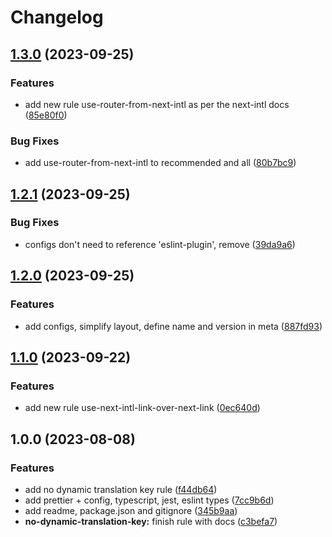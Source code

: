 # Changelog

## [1.3.0](https://github.com/csi-lk/eslint-plugin-next-intl/compare/v1.2.1...v1.3.0) (2023-09-25)


### Features

* add new rule use-router-from-next-intl as per the next-intl docs ([85e80f0](https://github.com/csi-lk/eslint-plugin-next-intl/commit/85e80f0ae76ba1705b4b76c647d6f7d2ebab46a1))


### Bug Fixes

* add use-router-from-next-intl to recommended and all ([80b7bc9](https://github.com/csi-lk/eslint-plugin-next-intl/commit/80b7bc9f76efd69fef371f92f1939ddab1e2e3f1))

## [1.2.1](https://github.com/csi-lk/eslint-plugin-next-intl/compare/v1.2.0...v1.2.1) (2023-09-25)


### Bug Fixes

* configs don't need to reference 'eslint-plugin', remove ([39da9a6](https://github.com/csi-lk/eslint-plugin-next-intl/commit/39da9a68b4e19a990923f5be3aee9006b97ecb7f))

## [1.2.0](https://github.com/csi-lk/eslint-plugin-next-intl/compare/v1.1.0...v1.2.0) (2023-09-25)


### Features

* add configs, simplify layout, define name and version in meta ([887fd93](https://github.com/csi-lk/eslint-plugin-next-intl/commit/887fd9321dd27a32e88c2059c708c8da5888fef5))

## [1.1.0](https://github.com/csi-lk/eslint-plugin-next-intl/compare/v1.0.0...v1.1.0) (2023-09-22)


### Features

* add new rule use-next-intl-link-over-next-link ([0ec640d](https://github.com/csi-lk/eslint-plugin-next-intl/commit/0ec640d48f8ca136b3f9146a5e8deffa9c9a9b99))

## 1.0.0 (2023-08-08)


### Features

* add no dynamic translation key rule ([f44db64](https://github.com/csi-lk/eslint-plugin-next-intl/commit/f44db647261362dbbfc790b1f2a0ddeedc0775ea))
* add prettier + config, typescript, jest, eslint types ([7cc9b6d](https://github.com/csi-lk/eslint-plugin-next-intl/commit/7cc9b6dee768c8e913434dcece4c0b0b9e7efbb3))
* add readme, package.json and gitignore ([345b9aa](https://github.com/csi-lk/eslint-plugin-next-intl/commit/345b9aa0dc49aad3b8f248fb9c81af915645e54f))
* **no-dynamic-translation-key:** finish rule with docs ([c3befa7](https://github.com/csi-lk/eslint-plugin-next-intl/commit/c3befa7cf26ba206ce13c88b277d2799decbd245))
